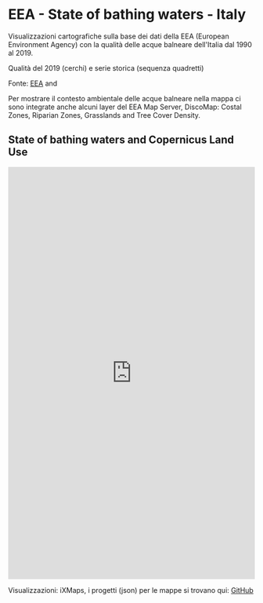 # EEA - State of bathing waters - Italy

Visualizzazioni cartografiche sulla base dei dati della EEA (European Environment Agency) con la qualità delle acque balneare dell'Italia dal 1990 al 2019. 

Qualità del 2019 (cerchi) e serie storica (sequenza quadretti) 

Fonte: <a href="https://www.eea.europa.eu/themes/water/interactive/bathing/state-of-bathing-waters" target="_blank">EEA</a> and 

Per mostrare il contesto ambientale delle acque balneare nella mappa ci sono integrate anche alcuni layer del EEA Map Server,  DiscoMap: Costal Zones, Riparian Zones, Grasslands and Tree Cover Density.



## State of bathing waters and Copernicus Land Use

<iframe id="map" width="100%" height="840" frameborder="0" scrolling="no" marginheight="0" marginwidth="0" src="https://gjrichter.github.io/ixmaps/ui/html/embed_sync_Leaflet.html?ui=embed&basemap=ll&align=right&legend=1&name=map3&sync=false&footer=true&project=https://raw.githubusercontent.com/gjrichter/viz/master/EEA/ixmaps_project_costal_zones_water_quality_1990_2019.json"></iframe>

Visualizzazioni: iXMaps, i progetti (json) per le mappe si trovano qui: <a href="https://github.com/gjrichter/viz/tree/master/EEA" target="_blank">GitHub</a>


